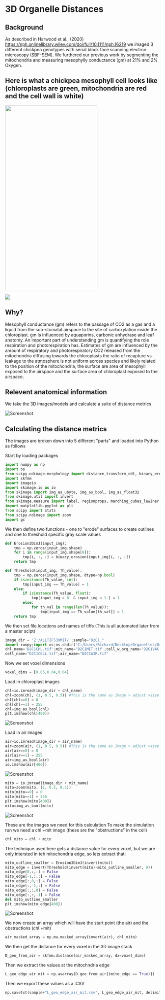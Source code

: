 # 3D Organelle Distances 
## Background 

As described in Harwood et al., (2020) https://nph.onlinelibrary.wiley.com/doi/full/10.1111/nph.16219 we imaged 3 different chickpea genotypes with serial block face 
scanning electron microscopy (SBF-SEM). We furthered our previous work by segmenting the mitochondria and measuring  mesophylly conductance (gm) at 21% and 2% Oxygen. 

## Here is what a chickpea mesophyll cell looks like (chloroplasts are green, mitochondria are red and the cell wall is white)
<img src="images/chickpea%20mesophyll%20cell.png" width="300" height="600"/>  

![](images/CPgif.gif)

## Why?
Mesophyll conductance (gm) refers to the passage of CO2 as a gas and a liquid from the sub-stomatal airspace to the site of carboxylation inside the chloroplast. 
gm is influenced by aquaporins, carbonic anhydrase and leaf anatomy. 
An important part of understanding gm is quantifying the role respiration and photorespiration has.
Estimates of gm are influenced by the amount of respiratory and photorespiratory CO2 released from the mitochondria diffusing towards the chloroplasts the ratio of
recapture vs leakage to the atmosphere is not uniform across species and likely related to the position of the mitochondria, the surface are area of mesophyll exposed
to the airspace and the surface area of chloroplast exposed to the airspace. 

## Relevent anatomical information 

We take the 3D images/models and calculate a suite of distance metrics

![Screenshot](images/table%201.png)

## Calculating the distance metrics
The images are broken down into 5 different "parts" and loaded into Python as follows

Start by loading packages
```python 
import numpy as np
import os
from scipy.ndimage.morphology import distance_transform_edt, binary_erosion
import skfmm
import imageio
import skimage.io as io
from skimage import img_as_ubyte, img_as_bool, img_as_float32
from skimage.util import invert
from skimage.measure import label, regionprops, marching_cubes_lewiner, mesh_surface_area
import matplotlib.pyplot as plt
from scipy import stats
from scipy.ndimage import zoom
import gc
```
We then define two functions - one to "erode" surfaces to create outlines and one to threshold specific gray scale values

```python
def Erosion3DimJ(input_img):
    tmp = np.zeros(input_img.shape)
    for i in range(input_img.shape[0]):
        tmp[i, :, :] = binary_erosion(input_img[i, :, :])
    return tmp

def Threshold(input_img, Th_value):
    tmp = np.zeros(input_img.shape, dtype=np.bool)
    if isinstance(Th_value, int):
        tmp[input_img == Th_value] = 1
    else:
        if isinstance(Th_value, float):
            tmp[input_img > 0. & input_img < 1.] = 1
        else:
            for th_val in range(len(Th_value)):
                tmp[input_img == Th_value[th_val]] = 1
    return tmp
```
We then set file locations and names of tiffs (This is all automated later from a master scipt)
```python 
image_dir = 'Z:/ALLTIFS3DMIT/';sample="D2C1_"
import runpy;import os;os.chdir('C:/Users/Richard/Desktop/Organelles/OrganelleScripts/')
chl_name='D2C1CHL.tif';mit_name='D2C1MIT.tif';cell_w_org_name="D2C1VAC.tif"
cell_name="D2C1CELL.tif";air_name="D2C1AIR.tif"
```
Now we set voxel dimensions 
```python 
voxel_dims = [0.05,0.04,0.04] 
```
Load in chloroplast images 
```python 
chl=io.imread(image_dir + chl_name)
chl=zoom(chl, (1, 0.5, 0.5)) #This is the same as Image > adjust >size in FIJI
chl[chl==0] = 0
chl[chl==1] = 255
chl=img_as_bool(chl)
plt.imshow(chl[400])
```
![Screenshot](images/CHLEG.png)

Load in air images 
```python 
air=io.imread(image_dir + air_name)
air=zoom(air, (1, 0.5, 0.5)) #This is the same as Image > adjust >size in FIJI
air[air==0] = 0
air[air==1] = 255
air=img_as_bool(air)
io.imshow(air[400])
```
![Screenshot](images/AIREG.png)

```python
mito = io.imread(image_dir + mit_name)
mito=zoom(mito, (1, 0.5, 0.5))
mito[mito==0] = 0
mito[mito==1] = 255
plt.imshow(mito[400])
mito=img_as_bool(mito)
```
![Screenshot](images/MITEG.png)

These are the images we need for this calculation 
To make the simulation run we need a chl +mit image (these are the "obstructions" in the cell)

```python 
chl_mito = chl + mito
```

The technique used here gets a distance value for every voxel, but we are only intersted in teh mitochondria edge, so lets extract that:

```python 
mito_outline_smaller = Erosion3DimJ(invert(mito))
mito_edge = invert(Threshold(invert(mito)-mito_outline_smaller, 0))
mito_edge[0,:,:] = False
mito_edge[-1,:,:] = False
mito_edge[:,0,:] = False
mito_edge[:,-1,:] = False
mito_edge[:,:,0] = False
mito_edge[:,:,-1] = False
del mito_outline_smaller
plt.imshow(mito_edge[400])
```
![Screenshot](images/MITEDGEZOOM.PNG)

We now create an array which will have the start point (the air) and the obstructions (chl +mit)

```python 
air_masked_array = np.ma.masked_array(invert(air), chl_mito)
```
We then get the distance for every voxel in the 3D image stack

```python 
D_geo_from_air = skfmm.distance(air_masked_array, dx=voxel_dims)
```
Then we extract the values at the mitochndria edge 

```python 
L_geo_edge_air_mit = np.asarray(D_geo_from_air[(mito_edge == True)])
```
Then we export these values as a .CSV

```python 
np.savetxt(sample+"L_geo_edge_air_mit.csv", L_geo_edge_air_mit, delimiter=",")
```



